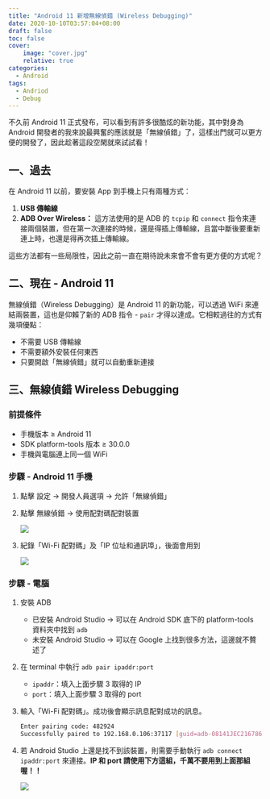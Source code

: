 ```yaml
---
title: "Android 11 新增無線偵錯 (Wireless Debugging)"
date: 2020-10-10T03:57:04+08:00
draft: false
toc: false
cover:
    image: "cover.jpg"
    relative: true
categories:
  - Android
tags:
  - Andriod
  - Debug
---
```


不久前 Android 11 正式發布，可以看到有許多很酷炫的新功能，其中對身為 Android 開發者的我來說最興奮的應該就是「無線偵錯」了，這樣出門就可以更方便的開發了，因此趁著這段空閑就來試試看！

<!--more-->

## 一、過去

在 Android 11 以前，要安裝 App 到手機上只有兩種方式：

1. **USB 傳輸線**
2. **ADB Over Wireless：** 這方法使用的是 ADB 的 `tcpip` 和 `connect` 指令來連接兩個裝置，但在第一次連接的時候，還是得插上傳輸線，且當中斷後要重新連上時，也還是得再次插上傳輸線。

這些方法都有一些局限性，因此之前一直在期待說未來會不會有更方便的方式呢？

## 二、現在 - Android 11

無線偵錯（Wireless Debugging）是 Android 11 的新功能，可以透過 WiFi 來連結兩裝置，這也是仰賴了新的 ADB 指令 - `pair` 才得以達成。它相較過往的方式有幾項優點：

- 不需要 USB 傳輸線
- 不需要額外安裝任何東西
- 只要開啟「無線偵錯」就可以自動重新連接

## 三、無線偵錯 Wireless Debugging

### 前提條件

- 手機版本 ≥ Android 11
- SDK platform-tools 版本 ≥ 30.0.0
- 手機與電腦連上同一個 WiFi

### 步驟 -  Android 11 手機

1. 點擊 設定 → 開發人員選項 → 允許「無線偵錯」
2. 點擊 無線偵錯 → 使用配對碼配對裝置
   
    ![](https://i.imgur.com/Fcq0AaP.jpg)

3. 紀錄「Wi-Fi 配對碼」及「IP 位址和通訊埠」，後面會用到
   
    ![](https://i.imgur.com/YWVcNsE.jpg)


### 步驟 - 電腦

1. 安裝 ADB
    - 已安裝 Android Studio → 可以在 Android SDK 底下的 platform-tools 資料夾中找到 `adb`
    - 未安裝 Android Studio → 可以在 Google 上找到很多方法，這邊就不贅述了
2. 在 terminal 中執行 `adb pair ipaddr:port` 
    - `ipaddr`：填入上面步驟 3 取得的 IP
    - `port`：填入上面步驟 3 取得的 port
3. 輸入「Wi-Fi 配對碼」。成功後會顯示訊息配對成功的訊息。

    ```bash
    Enter pairing code: 482924
    Successfully paired to 192.168.0.106:37117 [guid=adb-08141JEC216786-neR228]
    ```

4. 若 Android Studio 上還是找不到該裝置，則需要手動執行 `adb connect ipaddr:port` 來連接。**IP 和 port 請使用下方這組，千萬不要用到上面那組喔！！**
   
    ![](https://i.imgur.com/nKO9e2U.jpg)

